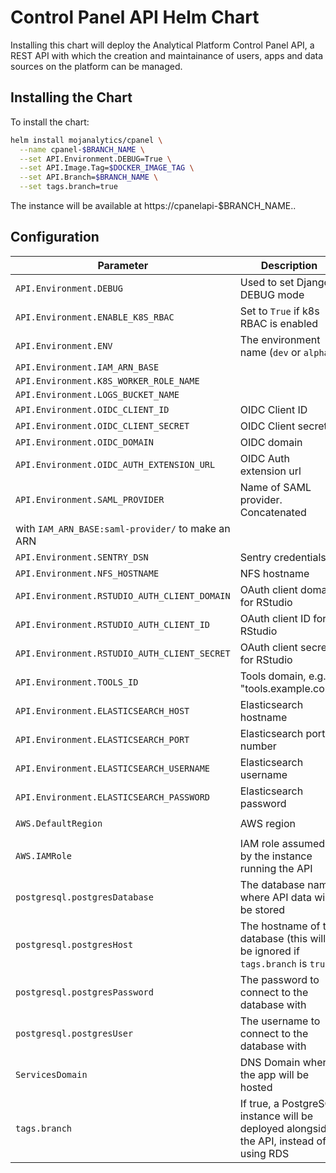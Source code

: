 # Control Panel API Helm Chart

Installing this chart will deploy the Analytical Platform Control Panel API, a
REST API with which the creation and maintainance of users, apps and data
sources on the platform can be managed.


## Installing the Chart

To install the chart:

```bash
helm install mojanalytics/cpanel \
  --name cpanel-$BRANCH_NAME \
  --set API.Environment.DEBUG=True \
  --set API.Image.Tag=$DOCKER_IMAGE_TAG \
  --set API.Branch=$BRANCH_NAME \
  --set tags.branch=true
```

The instance will be available at https://cpanelapi-$BRANCH_NAME.<ServicesDomain>.


## Configuration

| Parameter  | Description     | Default |
| ---------- | --------------- | ------- |
| `API.Environment.DEBUG` | Used to set Django DEBUG mode | `False` |
| `API.Environment.ENABLE_K8S_RBAC` | Set to `True` if k8s RBAC is enabled | `False` |
| `API.Environment.ENV` | The environment name (`dev` or `alpha`) | |
| `API.Environment.IAM_ARN_BASE` | | |
| `API.Environment.K8S_WORKER_ROLE_NAME` | | |
| `API.Environment.LOGS_BUCKET_NAME` | | |
| `API.Environment.OIDC_CLIENT_ID` | OIDC Client ID | `""` |
| `API.Environment.OIDC_CLIENT_SECRET` | OIDC Client secret | `""` |
| `API.Environment.OIDC_DOMAIN` | OIDC domain | `""` |
| `API.Environment.OIDC_AUTH_EXTENSION_URL` | OIDC Auth extension url | `""` |
| `API.Environment.SAML_PROVIDER` | Name of SAML provider. Concatenated
with `IAM_ARN_BASE:saml-provider/` to make an ARN | |
| `API.Environment.SENTRY_DSN` | Sentry credentials | |
| `API.Environment.NFS_HOSTNAME` | NFS hostname | |
| `API.Environment.RSTUDIO_AUTH_CLIENT_DOMAIN` | OAuth client domain for RStudio | `""` |
| `API.Environment.RSTUDIO_AUTH_CLIENT_ID` | OAuth client ID for RStudio | `""` |
| `API.Environment.RSTUDIO_AUTH_CLIENT_SECRET` | OAuth client secret for RStudio | `""` |
| `API.Environment.TOOLS_ID` | Tools domain, e.g. "tools.example.com" | `""` |
| `API.Environment.ELASTICSEARCH_HOST` | Elasticsearch hostname | `""` |
| `API.Environment.ELASTICSEARCH_PORT` | Elasticsearch port number | `9243` |
| `API.Environment.ELASTICSEARCH_USERNAME` | Elasticsearch username | `""` |
| `API.Environment.ELASTICSEARCH_PASSWORD` | Elasticsearch password | `""` |
| `AWS.DefaultRegion` | AWS region | `eu-west-1` |
| `AWS.IAMRole` | IAM role assumed by the instance running the API | |
| `postgresql.postgresDatabase` | The database name where API data will be stored | |
| `postgresql.postgresHost` | The hostname of the database (this will be ignored if `tags.branch` is `true`) | |
| `postgresql.postgresPassword` | The password to connect to the database with | |
| `postgresql.postgresUser` | The username to connect to the database with | |
| `ServicesDomain` | DNS Domain where the app will be hosted | |
| `tags.branch` | If true, a PostgreSQL instance will be deployed alongside the API, instead of using RDS | `false` |
